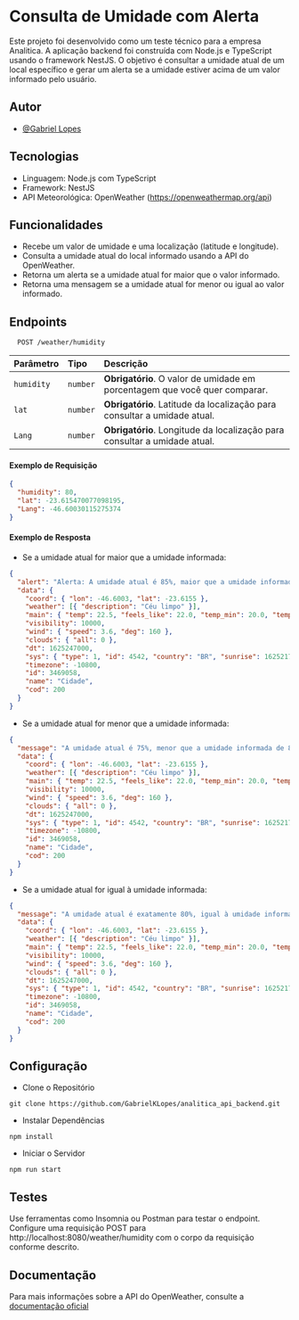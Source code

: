 
# Consulta de Umidade com Alerta

Este projeto foi desenvolvido como um teste técnico para a empresa Analitica. A aplicação backend foi construída com Node.js e TypeScript usando o framework NestJS. O objetivo é consultar a umidade atual de um local específico e gerar um alerta se a umidade estiver acima de um valor informado pelo usuário.



## Autor

- [@Gabriel Lopes](https://github.com/GabrielKLopes)


## Tecnologias
 - Linguagem: Node.js com TypeScript
 - Framework: NestJS
 - API Meteorológica: OpenWeather (https://openweathermap.org/api)
## Funcionalidades

- Recebe um valor de umidade e uma localização (latitude e longitude).
- Consulta a umidade atual do local informado usando a API do OpenWeather.
- Retorna um alerta se a umidade atual for maior que o valor informado.
- Retorna uma mensagem se a umidade atual for menor ou igual ao valor informado.


## Endpoints

```http
  POST /weather/humidity
```

| Parâmetro   | Tipo       | Descrição                           |
| :---------- | :--------- | :---------------------------------- |
| `humidity` | `number` | **Obrigatório**. O valor de umidade em porcentagem que você quer comparar.
| `lat` | `number` | **Obrigatório**. Latitude da localização para consultar a umidade atual. |
| `Lang` | `number` | **Obrigatório**. Longitude da localização para consultar a umidade atual. |

#### Exemplo de Requisição

```json
{
  "humidity": 80,
  "lat": -23.615470077098195,
  "Lang": -46.60030115275374
}
```

#### Exemplo de Resposta

- Se a umidade atual for maior que a umidade informada:
```json
{
  "alert": "Alerta: A umidade atual é 85%, maior que a umidade informada de 80%.",
  "data": {
    "coord": { "lon": -46.6003, "lat": -23.6155 },
    "weather": [{ "description": "Céu limpo" }],
    "main": { "temp": 22.5, "feels_like": 22.0, "temp_min": 20.0, "temp_max": 25.0, "pressure": 1015, "humidity": 85 },
    "visibility": 10000,
    "wind": { "speed": 3.6, "deg": 160 },
    "clouds": { "all": 0 },
    "dt": 1625247000,
    "sys": { "type": 1, "id": 4542, "country": "BR", "sunrise": 1625217505, "sunset": 1625264058 },
    "timezone": -10800,
    "id": 3469058,
    "name": "Cidade",
    "cod": 200
  }
}
```

- Se a umidade atual for menor que a umidade informada:
```json
{
  "message": "A umidade atual é 75%, menor que a umidade informada de 80%.",
  "data": {
    "coord": { "lon": -46.6003, "lat": -23.6155 },
    "weather": [{ "description": "Céu limpo" }],
    "main": { "temp": 22.5, "feels_like": 22.0, "temp_min": 20.0, "temp_max": 25.0, "pressure": 1015, "humidity": 75 },
    "visibility": 10000,
    "wind": { "speed": 3.6, "deg": 160 },
    "clouds": { "all": 0 },
    "dt": 1625247000,
    "sys": { "type": 1, "id": 4542, "country": "BR", "sunrise": 1625217505, "sunset": 1625264058 },
    "timezone": -10800,
    "id": 3469058,
    "name": "Cidade",
    "cod": 200
  }
}

```
- Se a umidade atual for igual à umidade informada:
```json
{
  "message": "A umidade atual é exatamente 80%, igual à umidade informada de 80%.",
  "data": {
    "coord": { "lon": -46.6003, "lat": -23.6155 },
    "weather": [{ "description": "Céu limpo" }],
    "main": { "temp": 22.5, "feels_like": 22.0, "temp_min": 20.0, "temp_max": 25.0, "pressure": 1015, "humidity": 80 },
    "visibility": 10000,
    "wind": { "speed": 3.6, "deg": 160 },
    "clouds": { "all": 0 },
    "dt": 1625247000,
    "sys": { "type": 1, "id": 4542, "country": "BR", "sunrise": 1625217505, "sunset": 1625264058 },
    "timezone": -10800,
    "id": 3469058,
    "name": "Cidade",
    "cod": 200
  }
}


```
## Configuração

- Clone o Repositório
```
git clone https://github.com/GabrielKLopes/analitica_api_backend.git
```

- Instalar Dependências

```
npm install
```

- Iniciar o Servidor
```
npm run start
```

## Testes

Use ferramentas como Insomnia ou Postman para testar o endpoint. Configure uma requisição POST para http://localhost:8080/weather/humidity com o corpo da requisição conforme descrito.
## Documentação

Para mais informações sobre a API do OpenWeather, consulte a [documentação oficial](https://openweathermap.org/api)